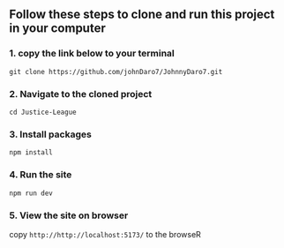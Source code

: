 ## Follow these steps to clone and run this project in your computer


### 1. copy the link below to your terminal
```git clone https://github.com/johnDaro7/JohnnyDaro7.git```

### 2. Navigate to the cloned project
```cd Justice-League```

### 3. Install packages
```npm install```

### 4. Run the site
``npm run dev``

### 5. View the site on browser
copy ```http://http://localhost:5173/``` to the browseR


